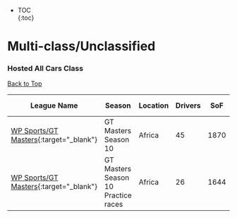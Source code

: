* TOC  
{:toc}

# Multi-class/Unclassified

### Hosted All Cars Class

[Back to Top](#)  

| League Name | Season | Location | Drivers | SoF | Setup | Upcoming Race | New York | London | Sydney |
|-----------------------------------------------------------------------------------------------------------------|-----------------------------------|--------|-------|----|-----|-------------------------------|-----------------------|-----------------------|------------------------|
|[WP Sports/GT Masters](https://members.iracing.com/membersite/member/LeagueView.do?league=5539){:target="_blank"} |GT Masters Season 10 |Africa |45 |1870 | | | | | |
|[WP Sports/GT Masters](https://members.iracing.com/membersite/member/LeagueView.do?league=5539){:target="_blank"} |GT Masters Season 10 Practice races |Africa |26 |1644 | |Circuito de Jerez - Ángel Nieto |Tue, May 14 03:00PM EDT |Tue, May 14 08:00PM BST |Wed, May 15 05:00AM AEST |

